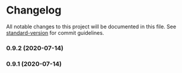 # Changelog

All notable changes to this project will be documented in this file. See [standard-version](https://github.com/conventional-changelog/standard-version) for commit guidelines.

### 0.9.2 (2020-07-14)

### 0.9.1 (2020-07-14)
